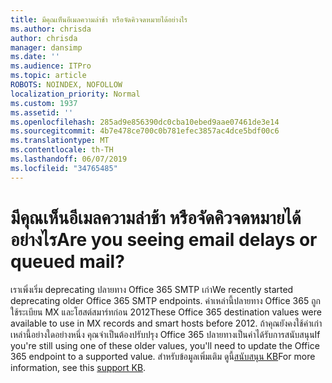 ```yaml
---
title: มีคุณเห็นอีเมลความล่าช้า หรือจัดคิวจดหมายได้อย่างไร
ms.author: chrisda
author: chrisda
manager: dansimp
ms.date: ''
ms.audience: ITPro
ms.topic: article
ROBOTS: NOINDEX, NOFOLLOW
localization_priority: Normal
ms.custom: 1937
ms.assetid: ''
ms.openlocfilehash: 285ad9e856390dc0cba10ebed9aae07461de3e14
ms.sourcegitcommit: 4b7e478ce700c0b781efec3857ac4dce5bdf00c6
ms.translationtype: MT
ms.contentlocale: th-TH
ms.lasthandoff: 06/07/2019
ms.locfileid: "34765485"
---
```

# <a name="are-you-seeing-email-delays-or-queued-mail"></a><span data-ttu-id="1fda7-102">มีคุณเห็นอีเมลความล่าช้า หรือจัดคิวจดหมายได้อย่างไร</span><span class="sxs-lookup"><span data-stu-id="1fda7-102">Are you seeing email delays or queued mail?</span></span>

<span data-ttu-id="1fda7-103">เราเพิ่งเริ่ม deprecating ปลายทาง Office 365 SMTP เก่า</span><span class="sxs-lookup"><span data-stu-id="1fda7-103">We recently started deprecating older Office 365 SMTP endpoints.</span></span> <span data-ttu-id="1fda7-104">ค่าเหล่านี้ปลายทาง Office 365 ถูกใช้ระเบียน MX และโฮสต์สมาร์ทก่อน 2012</span><span class="sxs-lookup"><span data-stu-id="1fda7-104">These Office 365 destination values were available to use in MX records and smart hosts before 2012.</span></span> <span data-ttu-id="1fda7-105">ถ้าคุณยังคงใช้ค่าเก่าเหล่านี้อย่างใดอย่างหนึ่ง คุณจำเป็นต้องปรับปรุง Office 365 ปลายทางเป็นค่าได้รับการสนับสนุน</span><span class="sxs-lookup"><span data-stu-id="1fda7-105">If you're still using one of these older values, you'll need to update the Office 365 endpoint to a supported value.</span></span> <span data-ttu-id="1fda7-106">สำหรับข้อมูลเพิ่มเติม ดูนี้[สนับสนุน KB](https://support.microsoft.com/help/4057301/attr35-response-code-when-mail-is-sent-to-eop-exo)</span><span class="sxs-lookup"><span data-stu-id="1fda7-106">For more information, see this [support KB](https://support.microsoft.com/help/4057301/attr35-response-code-when-mail-is-sent-to-eop-exo).</span></span>
